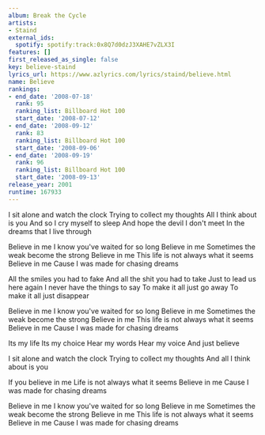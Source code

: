 ```yaml
---
album: Break the Cycle
artists:
- Staind
external_ids:
  spotify: spotify:track:0x8Q7d0dzJ3XAHE7vZLX3I
features: []
first_released_as_single: false
key: believe-staind
lyrics_url: https://www.azlyrics.com/lyrics/staind/believe.html
name: Believe
rankings:
- end_date: '2008-07-18'
  rank: 95
  ranking_list: Billboard Hot 100
  start_date: '2008-07-12'
- end_date: '2008-09-12'
  rank: 83
  ranking_list: Billboard Hot 100
  start_date: '2008-09-06'
- end_date: '2008-09-19'
  rank: 96
  ranking_list: Billboard Hot 100
  start_date: '2008-09-13'
release_year: 2001
runtime: 167933
---
```

I sit alone and watch the clock
Trying to collect my thoughts
All I think about is you
And so I cry myself to sleep
And hope the devil I don't meet
In the dreams that I live through

Believe in me
I know you've waited for so long
Believe in me
Sometimes the weak become the strong
Believe in me
This life is not always what it seems
Believe in me
Cause I was made for chasing dreams

All the smiles you had to fake
And all the shit you had to take
Just to lead us here again
I never have the things to say
To make it all just go away
To make it all just disappear

Believe in me
I know you've waited for so long
Believe in me
Sometimes the weak become the strong
Believe in me
This life is not always what it seems
Believe in me
Cause I was made for chasing dreams

Its my life
Its my choice
Hear my words
Hear my voice
And just believe

I sit alone and watch the clock
Trying to collect my thoughts
And all I think about is you

If you believe in me
Life is not always what it seems
Believe in me
Cause I was made for chasing dreams

Believe in me
I know you've waited for so long
Believe in me
Sometimes the weak become the strong
Believe in me
This life is not always what it seems
Believe in me
Cause I was made for chasing dreams

